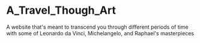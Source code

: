 # A_Travel_Though_Art

A website that's meant to transcend you through different periods of time with some of Leonardo da Vinci, Michelangelo, and Raphael's masterpieces
